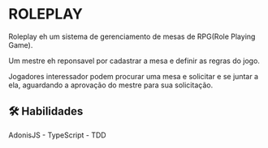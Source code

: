 # ROLEPLAY
Roleplay eh um sistema de gerenciamento de mesas de RPG(Role Playing Game).

Um mestre eh reponsavel por cadastrar a mesa e definir as regras do jogo.

Jogadores interessador podem procurar uma mesa e solicitar e se juntar a ela,
aguardando a aprovação do mestre para sua solicitação.


## 🛠 Habilidades
AdonisJS - TypeScript - TDD
